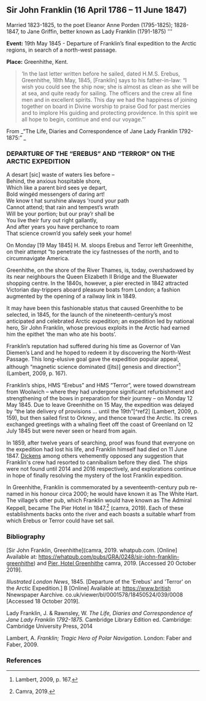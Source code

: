 <param ve-config
       title="# Sir John Franklin (16 April 1786 – 11 June 1847)"
       layout="vtl">

## Sir John Franklin (16 April 1786 – 11 June 1847)

<param ve-image url="images/franklin.jpg" title="Sir John Franklin">

Married 1823-1825, to the poet Eleanor Anne Porden (1795-1825); 1828-1847, to Jane Griffin, better known as Lady Franklin (1791-1875) '''

**Event:** 19th May 1845 - Departure of Franklin’s final expedition to the Arctic regions, in search of a north-west passage.

**Place:** Greenhithe, Kent.

>‘In the last letter written before he sailed, dated H.M.S. Erebus, Greenhithe, 18th May, 1845, [Franklin] says to his father-in-law:
“I wish you could see the ship now; she is almost as clean as she will be at sea, and quite ready for sailing. The officers and the crew all fine men and in excellent spirits. This day we had the happiness of joining together on board in Divine worship to praise God for past mercies and to implore His guiding and protecting providence. In this spirit we all hope to begin, continue and end our voyage.”’ 

From _“The Life, Diaries and Correspondence of Jane Lady Franklin 1792-1875:” _

### DEPARTURE OF THE “EREBUS” AND “TERROR” ON THE ARCTIC EXPEDITION

  A desart [sic] waste of waters lies before –  
  Behind, the anxious hospitable shore,  
  Which like a parent bird sees ye depart,  
  Bold wingéd messengers of daring art!  
  We know t hat sunshine always ’round your path  
  Cannot attend; that rain and tempest’s wrath  
  Will be your portion; but our pray’r shall be  
  You live their fury out right gallantly,  
  And after years you have perchance to roam  
  That science crown’d you safely seek your home!   

On Monday [19 May 1845] H. M. sloops Erebus and Terror left Greenhithe, on their attempt “to penetrate the icy fastnesses of the north, and to circumnavigate America.

<param ve-image url="images/erebus.jpg" title="Illustration of the ships Erebus and Terror leaving Greenhithe. Published in the Illustrated London News, 24th May 1845, p. 328."> 

Greenhithe, on the shore of the River Thames, is, today, overshadowed by its near neighbours the Queen Elizabeth II Bridge and the Bluewater shopping centre. In the 1840s, however, a pier erected in 1842 attracted Victorian day-trippers aboard pleasure boats from London; a fashion augmented by the opening of a railway link in 1849.

It may have been this fashionable status that caused Greenhithe to be selected, in 1845, for the launch of the nineteenth-century’s most anticipated and celebrated Arctic expedition; an expedition led by national hero, Sir John Franklin, whose previous exploits in the Arctic had earned him the epithet ‘the man who ate his boots’. 

Franklin’s reputation had suffered during his time as Governor of Van Diemen’s Land and he hoped to redeem it by discovering the North-West Passage. This long-elusive goal gave the expedition popular appeal, although “magnetic science dominated ([its)] genesis and direction”[^ref1] (Lambert, 2009, p. 167).

Franklin’s ships, HMS “Erebus” and HMS “Terror”, were towed downstream from Woolwich – where they had undergone significant refurbishment and strengthening of the bows in preparation for their journey – on Monday 12 May 1845. Due to leave Greenhithe on 15 May, the expedition was delayed by “the late delivery of provisions … until the 19th”[^ref2] (Lambert, 2009, p. 159), but then sailed first to Orkney, and thence toward the Arctic. Its crews exchanged greetings with a whaling fleet off the coast of Greenland on 12 July 1845 but were never seen or heard from again.

In 1859, after twelve years of searching, proof was found that everyone on the expedition had lost his life, and Franklin himself had died on 11 June 1847. [Dickens](dickens-biography) among others vehemently opposed any suggestion that Franklin's crew had resorted to cannibalism before they died. The ships were not found until 2014 and 2016 respectively, and explorations continue in hope of finally resolving the mystery of the lost Franklin expedition.

In Greenhithe, Franklin is commemorated by a seventeenth-century pub re-named in his honour circa 2000; he would have known it as The White Hart. The village’s other pub, which Franklin would have known as The Admiral Keppell, became The Pier Hotel in 1847.[^ref3] (camra, 2019). Each of these establishments backs onto the river and each boasts a suitable wharf from which Erebus or Terror could have set sail. 

<param ve-image url="images/Franklinpub.jpg" title="Franklin Pub" align="center">

### Bibliography 

[Sir John Franklin, Greenhithe](camra, 2019. whatpub.com. [Online] 
Available at: https://whatpub.com/pubs/GRA/0248/sir-john-franklin-greenhithe) and [Pier, Hotel Greenhithe](https://whatpub.com/pubs/GRA/0161/pier-hotel-greenhithe) camra, 2019. 
[Accessed 20 October 2019].

_Illustrated London News_, 1845. [Departure of the 'Erebus' and 'Terror' on the Arctic Expedition.] B [Online] 
Available at: https://www.british Nnewspaper Aarchive. co.uk/viewer/bl/0001578/18450524/039/0008
[Accessed 18 October 2019].

Lady Franklin, J. & Rawnsley, W. _The Life, Diaries and Correspondence of Jane Lady Franklin 1792-1875._ Cambridge Library Edition ed. Cambridge: Cambridge University Press, 2014

Lambert, A. _Franklin; Tragic Hero of Polar Navigation._ London: Faber and Faber, 2009.

### References

[^ref1]: Lambert, 2009, p. 167.
[^ref1]: Lambert, 2009, p. 159.
[^ref3]: Camra, 2019.
<!--stackedit_data:
eyJoaXN0b3J5IjpbLTIwOTEyMDgxMjRdfQ==
-->